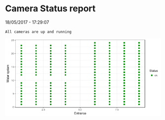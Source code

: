 Camera Status report
================
18/05/2017 - 17:29:07

    All cameras are up and running

![](camreport_files/figure-markdown_github/unnamed-chunk-2-1.png)
